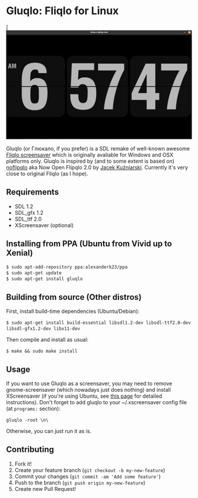 # Gluqlo: Fliqlo for Linux

[![Gluqlo](fliqlo.png)

Gluqlo (or Глюкало, if you prefer) is a SDL remake of well-known awesome [Fliqlo screensaver](http://9031.com/goodies/#fliqlo) which is originally avaliable for Windows and OSX platforms only.
Gluqlo is inspired by (and to some extent is based on) [noflipqlo](https://github.com/bhm/noflipqlo) aka Now Open Flipqlo 2.0 by [Jacek Kuźniarski](https://github.com/bhm).
Currently it's very close to original Fliqlo (as I hope).

## Requirements

- SDL 1.2
- SDL_gfx 1.2
- SDL_ttf 2.0
- XScreensaver (optional)

## Installing from PPA (Ubuntu from Vivid up to Xenial)

    $ sudo apt-add-repository ppa:alexanderk23/ppa
    $ sudo apt-get update
    $ sudo apt-get install gluqlo

## Building from source (Other distros)

First, install build-time dependencies (Ubuntu/Debian):

    $ sudo apt-get install build-essential libsdl1.2-dev libsdl-ttf2.0-dev libsdl-gfx1.2-dev libx11-dev

Then compile and install as usual:

    $ make && sudo make install

## Usage

If you want to use Gluqlo as a screensaver, you may need to remove gnome-screensaver (which nowadays just does nothing)
and install XScreensaver (if you're using Ubuntu, see [this page](http://www.howtogeek.com/114027/how-to-add-screensavers-to-ubuntu-12.04/) for detailed instructions).
Don't forget to add gluqlo to your ~/.xscreensaver config file (at `programs:` section):

    gluqlo -root \n\

Otherwise, you can just run it as is.

## Contributing

1. Fork it!
2. Create your feature branch (`git checkout -b my-new-feature`)
3. Commit your changes (`git commit -am 'Add some feature'`)
4. Push to the branch (`git push origin my-new-feature`)
5. Create new Pull Request!
